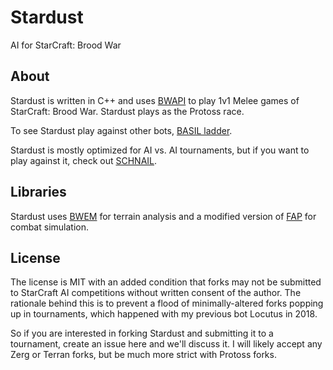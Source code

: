 # Stardust
AI for StarCraft: Brood War

## About
Stardust is written in C++ and uses [BWAPI](https://github.com/bwapi/bwapi) to play 1v1 Melee games of StarCraft: Brood War. Stardust plays as the Protoss race.

To see Stardust play against other bots, [BASIL ladder](https://basil.bytekeeper.org/).

Stardust is mostly optimized for AI vs. AI tournaments, but if you want to play against it, check out [SCHNAIL](https://schnail.com/).

## Libraries

Stardust uses [BWEM](http://bwem.sourceforge.net/) for terrain analysis and a modified version of [FAP](https://github.com/N00byEdge/FAP) for combat simulation.

## License

The license is MIT with an added condition that forks may not be submitted to StarCraft AI competitions without written consent of the author. The rationale behind this is to prevent a flood of minimally-altered forks popping up in tournaments, which happened with my previous bot Locutus in 2018.

So if you are interested in forking Stardust and submitting it to a tournament, create an issue here and we'll discuss it. I will likely accept any Zerg or Terran forks, but be much more strict with Protoss forks. 
